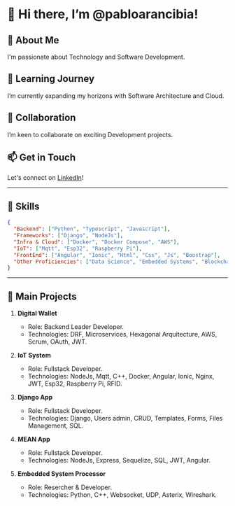 # 👋 Hi there, I’m @pabloarancibia!

## 👀 About Me
I'm passionate about Technology and Software Development.

## 🌱 Learning Journey
I’m currently expanding my horizons with Software Architecture and Cloud.

## 💞️ Collaboration
I’m keen to collaborate on exciting Development projects.

## 📫 Get in Touch
Let's connect on [LinkedIn](https://www.linkedin.com/in/arancibiapablo)!

---

## 💼 Skills

```json
{
  "Backend": ["Python", "Typescript", "Javascript"],
  "Frameworks": ["Django", "NodeJs"],
  "Infra & Cloud": ["Docker", "Docker Compose", "AWS"],
  "IoT": ["Mqtt", "Esp32", "Raspberry Pi"],
  "FrontEnd": ["Angular", "Ionic", "Html", "Css", "Js", "Boostrap"],
  "Other Proficiencies": ["Data Science", "Embedded Systems", "Blockchain", "Git", "Documentation", "SQL", "No-SQL", "Nginx", "Linux"]
}
```

---

## 🔨 Main Projects

1. **Digital Wallet**
   - Role: Backend Leader Developer.
   - Technologies: DRF, Microservices, Hexagonal Arquitecture, AWS, Scrum, OAuth, JWT.

2. **IoT System**
   - Role: Fullstack Developer.
   - Technologies: NodeJs, Mqtt, C++, Docker, Angular, Ionic, Nginx, JWT, Esp32, Raspberry Pi, RFID.

3. **Django App**
   - Role: Fullstack Developer.
   - Technologies: Django, Users admin, CRUD, Templates, Forms, Files Management, SQL.

4. **MEAN App**
   - Role: Fullstack Developer.
   - Technologies: NodeJs, Express, Sequelize, SQL, JWT, Angular.
  
5. **Embedded System Processor**
   - Role: Resercher & Developer.
   - Technologies: Python, C++, Websocket, UDP, Asterix, Wireshark.

<!---
pabloarancibia/pabloarancibia is a ✨ special ✨ repository because its `README.md` (this file) appears on your GitHub profile.
You can click the Preview link to take a look at your changes.
--->
